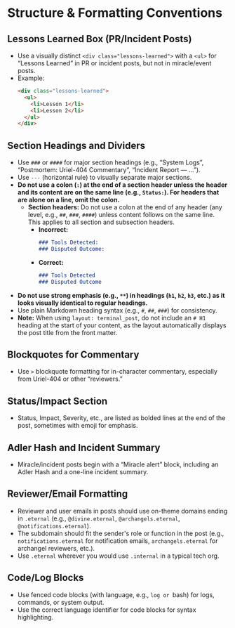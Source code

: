 # Structure & Formatting Conventions

## Lessons Learned Box (PR/Incident Posts)
- Use a visually distinct `<div class="lessons-learned">` with a `<ul>` for “Lessons Learned” in PR or incident posts, but not in miracle/event posts.
- Example:
  ```html
  <div class="lessons-learned">
    <ul>
      <li>Lesson 1</li>
      <li>Lesson 2</li>
    </ul>
  </div>
  ```

## Section Headings and Dividers
- Use `###` or `####` for major section headings (e.g., “System Logs”, “Postmortem: Uriel-404 Commentary”, “Incident Report — ...”).
- Use `---` (horizontal rule) to visually separate major sections.
- **Do not use a colon (`:`) at the end of a section header unless the header and its content are on the same line (e.g., `Status:`). For headers that are alone on a line, omit the colon.**
  - **Section headers:** Do not use a colon at the end of any header (any level, e.g., `##`, `###`, `####`) unless content follows on the same line. This applies to all section and subsection headers.
    - **Incorrect:**
      ```markdown
      ### Tools Detected:
      ### Disputed Outcome:
      ```
    - **Correct:**
      ```markdown
      ### Tools Detected
      ### Disputed Outcome
      ```
- **Do not use strong emphasis (e.g., `**`) in headings (`h1`, `h2`, `h3`, etc.) as it looks visually identical to regular headings.**
- Use plain Markdown heading syntax (e.g., `#`, `##`, `###`) for consistency.
- **Note:** When using `layout: terminal_post`, do not include an `# H1` heading at the start of your content, as the layout automatically displays the post title from the front matter.

## Blockquotes for Commentary
- Use `>` blockquote formatting for in-character commentary, especially from Uriel-404 or other “reviewers.”

## Status/Impact Section
- Status, Impact, Severity, etc., are listed as bolded lines at the end of the post, sometimes with emoji for emphasis.

## Adler Hash and Incident Summary
- Miracle/incident posts begin with a “Miracle alert” block, including an Adler Hash and a one-line incident summary.

## Reviewer/Email Formatting
- Reviewer and user emails in posts should use on-theme domains ending in `.eternal` (e.g., `@divine.eternal`, `@archangels.eternal`, `@notifications.eternal`).
- The subdomain should fit the sender's role or function in the post (e.g., `notifications.eternal` for notification emails, `archangels.eternal` for archangel reviewers, etc.).
- Use `.eternal` wherever you would use `.internal` in a typical tech org.

## Code/Log Blocks
- Use fenced code blocks (with language, e.g., ```log or ```bash) for logs, commands, or system output.
- Use the correct language identifier for code blocks for syntax highlighting.
